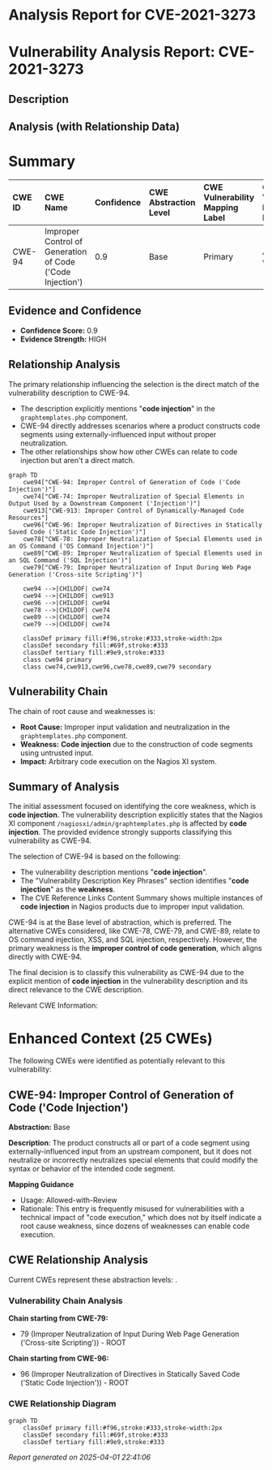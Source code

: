 # Analysis Report for CVE-2021-3273

# Vulnerability Analysis Report: CVE-2021-3273

## Description



## Analysis (with Relationship Data)

# Summary
| CWE ID  | CWE Name                                                                                                      | Confidence | CWE Abstraction Level | CWE Vulnerability Mapping Label | CWE-Vulnerability Mapping Notes |
| :-------- | :------------------------------------------------------------------------------------------------------------- | :---------- | :---------------------- | :------------------------------ | :------------------------------ |
| CWE-94 | Improper Control of Generation of Code ('Code Injection')                                                      | 0.9        | Base                    | Primary                         | Allowed-with-Review             |

## Evidence and Confidence

*   **Confidence Score:** 0.9
*   **Evidence Strength:** HIGH

## Relationship Analysis
The primary relationship influencing the selection is the direct match of the vulnerability description to CWE-94.
- The description explicitly mentions "**code injection**" in the `graphtemplates.php` component.
- CWE-94 directly addresses scenarios where a product constructs code segments using externally-influenced input without proper neutralization.
- The other relationships show how other CWEs can relate to code injection but aren't a direct match.

```mermaid
graph TD
    cwe94["CWE-94: Improper Control of Generation of Code ('Code Injection')"]
    cwe74["CWE-74: Improper Neutralization of Special Elements in Output Used by a Downstream Component ('Injection')"]
    cwe913["CWE-913: Improper Control of Dynamically-Managed Code Resources"]
    cwe96["CWE-96: Improper Neutralization of Directives in Statically Saved Code ('Static Code Injection')"]
    cwe78["CWE-78: Improper Neutralization of Special Elements used in an OS Command ('OS Command Injection')"]
    cwe89["CWE-89: Improper Neutralization of Special Elements used in an SQL Command ('SQL Injection')"]
    cwe79["CWE-79: Improper Neutralization of Input During Web Page Generation ('Cross-site Scripting')"]

    cwe94 -->|CHILDOF| cwe74
    cwe94 -->|CHILDOF| cwe913
    cwe96 -->|CHILDOF| cwe94
    cwe78 -->|CHILDOF| cwe74
    cwe89 -->|CHILDOF| cwe74
    cwe79 -->|CHILDOF| cwe74

    classDef primary fill:#f96,stroke:#333,stroke-width:2px
    classDef secondary fill:#69f,stroke:#333
    classDef tertiary fill:#9e9,stroke:#333
    class cwe94 primary
    class cwe74,cwe913,cwe96,cwe78,cwe89,cwe79 secondary
```

## Vulnerability Chain
The chain of root cause and weaknesses is:
  - **Root Cause:** Improper input validation and neutralization in the `graphtemplates.php` component.
  - **Weakness:** **Code injection** due to the construction of code segments using untrusted input.
  - **Impact:** Arbitrary code execution on the Nagios XI system.

## Summary of Analysis
The initial assessment focused on identifying the core weakness, which is **code injection**. The vulnerability description explicitly states that the Nagios XI component `/nagiosxi/admin/graphtemplates.php` is affected by **code injection**. The provided evidence strongly supports classifying this vulnerability as CWE-94.

The selection of CWE-94 is based on the following:
  - The vulnerability description mentions "**code injection**".
  - The "Vulnerability Description Key Phrases" section identifies "**code injection**" as the **weakness**.
  - The CVE Reference Links Content Summary shows multiple instances of **code injection** in Nagios products due to improper input validation.

CWE-94 is at the Base level of abstraction, which is preferred. The alternative CWEs considered, like CWE-78, CWE-79, and CWE-89, relate to OS command injection, XSS, and SQL injection, respectively. However, the primary weakness is the **improper control of code generation**, which aligns directly with CWE-94.

The final decision is to classify this vulnerability as CWE-94 due to the explicit mention of **code injection** in the vulnerability description and its direct relevance to the CWE description.

Relevant CWE Information:

# Enhanced Context (25 CWEs)
The following CWEs were identified as potentially relevant to this vulnerability:

## CWE-94: Improper Control of Generation of Code ('Code Injection')
**Abstraction:** Base

**Description**:
The product constructs all or part of a code segment using externally-influenced input from an upstream component, but it does not neutralize or incorrectly neutralizes special elements that could modify the syntax or behavior of the intended code segment.

**Mapping Guidance**
- Usage: Allowed-with-Review
- Rationale: This entry is frequently misused for vulnerabilities with a technical impact of "code execution," which does not by itself indicate a root cause weakness, since dozens of weaknesses can enable code execution.


## CWE Relationship Analysis

Current CWEs represent these abstraction levels: .


### Vulnerability Chain Analysis

**Chain starting from CWE-79:**
- 79 (Improper Neutralization of Input During Web Page Generation ('Cross-site Scripting')) - ROOT


**Chain starting from CWE-96:**
- 96 (Improper Neutralization of Directives in Statically Saved Code ('Static Code Injection')) - ROOT



### CWE Relationship Diagram

```mermaid
graph TD
    classDef primary fill:#f96,stroke:#333,stroke-width:2px
    classDef secondary fill:#69f,stroke:#333
    classDef tertiary fill:#9e9,stroke:#333
```



*Report generated on 2025-04-01 22:41:06*
